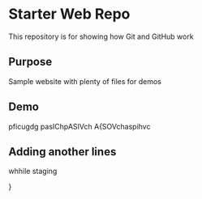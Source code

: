# Starter Web Repo

This repository is for showing how Git and GitHub work

## Purpose

Sample website with plenty of files for demos

## Demo

pficugdg
pasIChpASIVch
A{SOVchaspihvc
	
## Adding another lines 
whhile staging
	

}
